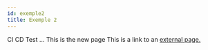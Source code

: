 ```yaml
---
id: exemple2
title: Exemple 2
---
```



CI CD Test ... This is the new page 
This is a link to an [external page.](http://www.example.com)
